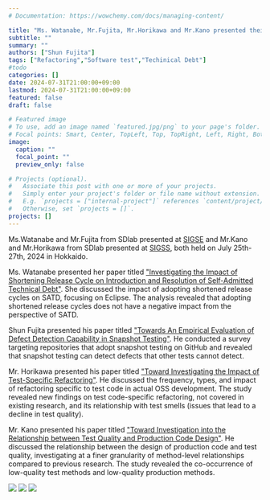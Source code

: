 ```yaml
---
# Documentation: https://wowchemy.com/docs/managing-content/

title: "Ms. Watanabe, Mr.Fujita, Mr.Horikawa and Mr.Kano presented their paper at the SIGSE/SIGSS workshop in Hokkaido"
subtitle: ""
summary: ""
authors: ["Shun Fujita"]
tags: ["Refactoring","Software test","Techinical Debt"]
#todo
categories: []
date: 2024-07-31T21:00:00+09:00
lastmod: 2024-07-31T21:00:00+09:00
featured: false
draft: false

# Featured image
# To use, add an image named `featured.jpg/png` to your page's folder.
# Focal points: Smart, Center, TopLeft, Top, TopRight, Left, Right, BottomLeft, Bottom, BottomRight.
image:
  caption: ""
  focal_point: ""
  preview_only: false

# Projects (optional).
#   Associate this post with one or more of your projects.
#   Simply enter your project's folder or file name without extension.
#   E.g. `projects = ["internal-project"]` references `content/project/deep-learning/index.md`.
#   Otherwise, set `projects = []`.
projects: []
---
```

Ms.Watanabe and Mr.Fujita from SDlab presented at [SIGSE](https://www.ipsj.or.jp/kenkyukai/event/se217.html) and Mr.Kano and Mr.Horikawa from SDlab presented at [SIGSS](https://ken.ieice.org/ken/form/index.php?tgs_regid=2fc4be9075af971c827c62a8a625c209fee16e014a7c586bb466c9d8c814fa1c&cmd=info), both held on July 25th-27th, 2024 in Hokkaido.


<!-- SE研究発表会（SIGSE）はソフトウェア開発に関する理論から実践までの幅広い諸問題について，研究・開発の成果や経験を発表し，討論することで相互に理解を深めることを目的とした研究会です． -->
<!-- sigss -->

Ms. Watanabe presented her paper titled ["Investigating the Impact of Shortening Release Cycle on Introduction and Resolution of Self-Admitted Technical Debt"](https://ipsj.ixsq.nii.ac.jp/ej/?action=pages_view_main&active_action=repository_view_main_item_detail&item_id=237361&item_no=1&page_id=13&block_id=8). She discussed the impact of adopting shortened release cycles on SATD, focusing on Eclipse. The analysis revealed that adopting shortened release cycles does not have a negative impact from the perspective of SATD.


Shun Fujita presented his paper titled ["Towards An Empirical Evaluation of Defect Detection Capability in Snapshot Testing"](https://ipsj.ixsq.nii.ac.jp/ej/index.php?active_action=repository_view_main_item_detail&page_id=13&block_id=8&item_id=237362&item_no=1). He conducted a survey targeting repositories that adopt snapshot testing on GitHub and revealed that snapshot testing can detect defects that other tests cannot detect.

Mr. Horikawa presented his paper titled ["Toward Investigating the Impact of Test-Specific Refactoring"](https://ken.ieice.org/ken/paper/202407269c3d/). He discussed the frequency, types, and impact of refactoring specific to test code in actual OSS development. The study revealed new findings on test code-specific refactoring, not covered in existing research, and its relationship with test smells (issues that lead to a decline in test quality).

Mr. Kano presented his paper titled ["Toward Investigation into the Relationship between Test Quality and Production Code Design"](https://ken.ieice.org/ken/paper/20240726fc3d/). He discussed the relationship between the design of production code and test quality, investigating at a finer granularity of method-level relationships compared to previous research. The study revealed the co-occurrence of low-quality test methods and low-quality production methods.

![](fujita.jpg)
![](horikawa.jpg)
![](kano.jpg)

